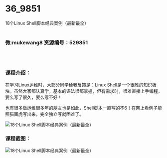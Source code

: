 # 36_9851
18个Linux Shell脚本经典案例（最新最全）
<br/></br>
<h3>微:mukewang8 资源编号：529851</h3>
<br/></br>
<h3>课程介绍：</h3>
<p>在学习<a title="查看与 Linux 相关的文章" target="_blank">Linux</a>运维时，大部分同学给我反馈是：Linux Shell是一个很难的知识板块。虽然大家都认真学，基本的语法很都掌握，但有需求时，很难直接上手编程，要么写了很久，要么写不好！</p>
<p>也有很多做运维很多年的朋友也是如此，Shell脚本一直写的不6！在网上看例子能照猫画虎写出来，完全独立写就困难了。</p>
<p><img src="https://www.ko996.com/wp-content/uploads/img/2020/01/1-24.png" alt="18个Linux Shell脚本经典案例（最新最全）"></p>
<div class="info-desc">
<h3>课程截图：</h3>
<p><img src="https://www.ko996.com/wp-content/uploads/img/2020/01/11-25.png" alt="18个Linux Shell脚本经典案例（最新最全）"></p>
<p>&nbsp;</p>


			
</div>
